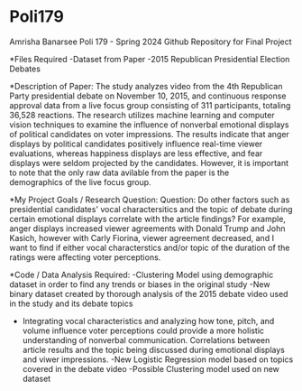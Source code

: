 # Poli179

Amrisha Banarsee 
Poli 179 - Spring 2024
Github Repository for Final Project

*Files Required
  -Dataset from Paper
  -2015 Republican Presidential Election Debates

*Description of Paper:
  The study analyzes video from the 4th Republican Party presidential debate on November 10, 2015, and continuous response approval data from a live focus group consisting of 311 
  participants, totaling 36,528 reactions. The research utilizes machine learning and computer vision techniques to examine the influence of nonverbal emotional displays of 
  political candidates on voter impressions. The results indicate that anger displays by political candidates positively influence real-time viewer evaluations, whereas happiness 
  displays are less effective, and fear displays were seldom projected by the candidates. However, it is important to note that the only raw data avilable from the paper is the   
  demographics of the live focus group. 

*My Project Goals / Research Question:
  Question: Do other factors such as presidential candidates' vocal charactersitics and the topic of debate during certain emotional displays correlate with the article findings?
  For example, anger displays increased viewer agreements with Donald Trump and John Kasich, however with Carly Fiorina, viewer agreement decreased, and I want to find if either vocal characterstics and/or topic of the duration of the ratings were affecting voter perceptions. 

*Code / Data Analysis Required:
  -Clustering Model using demographic dataset in order to find any trends or biases in the original study
  -New binary dataset created by thorough analysis of the 2015 debate video used in the study and its debate topics
  - Integrating vocal characteristics and analyzing how tone, pitch, and volume influence voter perceptions could provide a more holistic understanding of nonverbal communication. Correlations between article results and the topic being discussed during emotional displays and viwer impressions.
  -New Logistic Regression model based on topics covered in the debate video
  -Possible Clustering model used on new dataset

  

